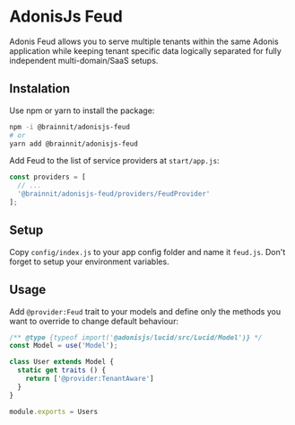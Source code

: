 # AdonisJs Feud

Adonis Feud allows you to serve multiple tenants within the same Adonis application while keeping tenant specific data logically separated for fully independent multi-domain/SaaS setups.

## Instalation

Use npm or yarn to install the package:

```sh
npm -i @brainnit/adonisjs-feud
# or
yarn add @brainnit/adonisjs-feud
```

Add Feud to the list of service providers at `start/app.js`:

```js
const providers = [
  // ...
  '@brainnit/adonisjs-feud/providers/FeudProvider'
];
```

## Setup

Copy `config/index.js` to your app config folder and name it `feud.js`. Don't forget to setup your environment variables.

## Usage

Add `@provider:Feud` trait to your models and define only the methods you want to override to change default behaviour:

```js
/** @type {typeof import('@adonisjs/lucid/src/Lucid/Model')} */
const Model = use('Model');

class User extends Model {
  static get traits () {
    return ['@provider:TenantAware']
  }
}

module.exports = Users
```
